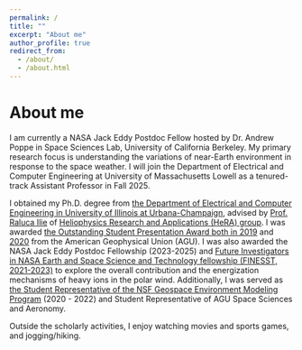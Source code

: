 ```yaml
---
permalink: /
title: ""
excerpt: "About me"
author_profile: true
redirect_from:
  - /about/
  - /about.html
---
```

About me
======

I am currently a NASA Jack Eddy Postdoc Fellow hosted by Dr. Andrew Poppe in Space Sciences Lab, University of California Berkeley. My primary research focus is understanding the variations of near-Earth environment in response to the space weather. I will join the Department of Electrical and Computer Engineering at University of Massachusetts Lowell as a tenured-track Assistant Professor in Fall 2025. 

I obtained my Ph.D. degree from [the Department of Electrical and Computer Engineering in University of Illinois at Urbana-Champaign](https://ece.illinois.edu/), advised by [Prof. Raluca Ilie](https://ece.illinois.edu/about/directory/faculty/rilie) of [Heliophysics Research and Applications (HeRA) group](https://www.ilie.ece.illinois.edu/). I was awarded [the Outstanding Student Presentation Award both in 2019](https://ece.illinois.edu/newsroom/news/7615) and [2020](https://ece.illinois.edu/newsroom/news/34037) from the American Geophysical Union (AGU). I was also awarded the NASA Jack Eddy Postdoc Fellowship (2023-2025) and [Future Investigators in NASA Earth and Space Science and Technology fellowship (FINESST, 2021-2023)](https://ece.illinois.edu/newsroom/news/40395) to explore the overall contribution and the energization mechanisms of heavy ions in the polar wind. Additionally, I was served as [the Student Representative of the NSF Geospace Environment Modeling Program](https://ece.illinois.edu/newsroom/news/17359) (2020 - 2022) and Student Representative of AGU Space Sciences and Aeronomy. 

Outside the scholarly activities, I enjoy watching movies and sports games, and jogging/hiking.
